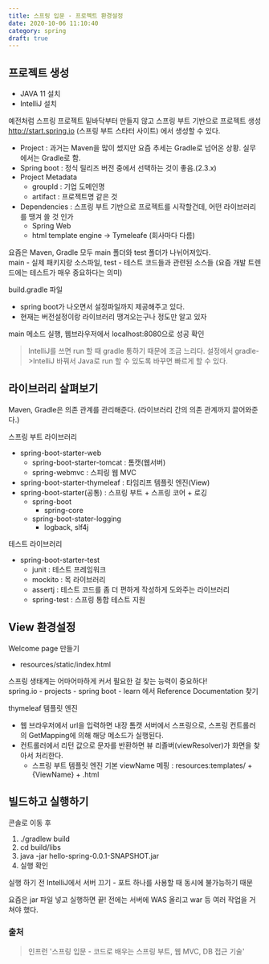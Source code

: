 ```yaml
---
title: 스프링 입문 - 프로젝트 환경설정
date: 2020-10-06 11:10:40
category: spring
draft: true
---
```


## 프로젝트 생성

- JAVA 11 설치
- IntelliJ 설치

예전처럼 스프링 프로젝트 밑바닥부터 만들지 않고 스프링 부트 기반으로 프로젝트 생성   
http://start.spring.io (스프링 부트 스타터 사이트) 에서 생성할 수 있다.

- Project : 과거는 Maven을 많이 썼지만 요즘 추세는 Gradle로 넘어온 상황. 실무에서는 Gradle로 함.
- Spring boot : 정식 릴리즈 버전 중에서 선택하는 것이 좋음.(2.3.x)
- Project Metadata
  - groupId : 기업 도메인명
  - artifact : 프로젝트명 같은 것
- Dependencies : 스프링 부트 기반으로 프로젝트를 시작할건데, 어떤 라이브러리를 땡겨 쓸 것 인가
  - Spring Web
  - html template engine -> Tymeleafe (회사마다 다름)

요즘은 Maven, Gradle 모두 main 폴더와 test 폴더가 나뉘어져있다.  
main - 실제 패키지랑 소스파일, test - 테스트 코드들과 관련된 소스들 (요즘 개발 트렌드에는 테스트가 매우 중요하다는 의미)

build.gradle 파일
- spring boot가 나오면서 설정파일까지 제공해주고 있다.
- 현재는 버전설정이랑 라이브러리 땡겨오는구나 정도만 알고 있자

main 메소드 실행, 웹브라우저에서 localhost:8080으로 성공 확인

> IntelliJ를 쓰면 run 할 때 gradle 통하기 때문에 조금 느리다. 설정에서 gradle->IntelliJ 바꿔서 Java로 run 할 수 있도록 바꾸면 빠르게 할 수 있다.


## 라이브러리 살펴보기

Maven, Gradle은 의존 관계를 관리해준다. (라이브러리 간의 의존 관계까지 끌어와준다.)

스프링 부트 라이브러리
- spring-boot-starter-web
  - spring-boot-starter-tomcat : 톰캣(웹서버)
  - spring-webmvc : 스피링 웹 MVC
- spring-boot-starter-thymeleaf : 타임리프 템플릿 엔진(View)
- spring-boot-starter(공통) : 스프링 부트 + 스프링 코어 + 로깅
  - spring-boot
    - spring-core
  - spring-boot-stater-logging
    - logback, slf4j

테스트 라이브러리
- spring-boot-starter-test
  - junit : 테스트 프레임워크
  - mockito : 목 라이브러리
  - assertj : 테스트 코드를 좀 더 편하게 작성하게 도와주는 라이브러리
  - spring-test : 스프링 통합 테스트 지원


## View 환경설정

Welcome page 만들기
- resources/static/index.html

스프링 생태계는 어마어마하게 커서 필요한 걸 찾는 능력이 중요하다!  
spring.io - projects - spring boot - learn 에서 Reference Documentation 찾기

thymeleaf 템플릿 엔진
- 웹 브라우저에서 url을 입력하면 내장 톰캣 서버에서 스프링으로, 스프링 컨트롤러의 GetMapping에 의해 해당 메소드가 실행된다.
- 컨트롤러에서 리턴 값으로 문자를 반환하면 뷰 리졸버(viewResolver)가 화면을 찾아서 처리한다.
  - 스프링 부트 템플릿 엔진 기본 viewName 메핑 : resources:templates/ + {ViewName} + .html


## 빌드하고 실행하기

콘솔로 이동 후
1. ./gradlew build
2. cd build/libs
3. java -jar hello-spring-0.0.1-SNAPSHOT.jar
4. 실행 확인

실행 하기 전 IntelliJ에서 서버 끄기 - 포트 하나를 사용할 때 동시에 불가능하기 때문

요즘은 jar 파일 넣고 실행하면 끝! 전에는 서버에 WAS 올리고 war 등 여러 작업을 거쳐야 했다.


### 출처

> 인프런 '스프링 입문 - 코드로 배우는 스프링 부트, 웹 MVC, DB 접근 기술'